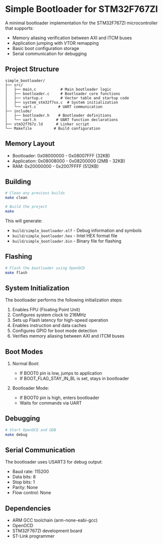 # Simple Bootloader for STM32F767ZI

A minimal bootloader implementation for the STM32F767ZI microcontroller that supports:
- Memory aliasing verification between AXI and ITCM buses
- Application jumping with VTOR remapping
- Basic boot configuration storage
- Serial communication for debugging

## Project Structure

```
simple_bootloader/
├── src/
│   ├── main.c           # Main bootloader logic
│   ├── bootloader.c     # Bootloader core functions
│   ├── startup.c        # Vector table and startup code
│   ├── system_stm32f7xx.c  # System initialization
│   └── uart.c          # UART communication
├── include/
│   ├── bootloader.h    # Bootloader definitions
│   └── uart.h         # UART function declarations
├── stm32f767z.ld      # Linker script
└── Makefile          # Build configuration
```

## Memory Layout

- Bootloader: 0x08000000 - 0x08007FFF (32KB)
- Application: 0x08008000 - 0x08200000 (2MB - 32KB)
- RAM: 0x20000000 - 0x2007FFFF (512KB)

## Building

```bash
# Clean any previous builds
make clean

# Build the project
make
```

This will generate:
- `build/simple_bootloader.elf` - Debug information and symbols
- `build/simple_bootloader.hex` - Intel HEX format file
- `build/simple_bootloader.bin` - Binary file for flashing

## Flashing

```bash
# Flash the bootloader using OpenOCD
make flash
```

## System Initialization

The bootloader performs the following initialization steps:
1. Enables FPU (Floating Point Unit)
2. Configures system clock to 216MHz
3. Sets up Flash latency for high-speed operation
4. Enables instruction and data caches
5. Configures GPIO for boot mode detection
6. Verifies memory aliasing between AXI and ITCM buses

## Boot Modes

1. Normal Boot:
   - If BOOT0 pin is low, jumps to application
   - If BOOT_FLAG_STAY_IN_BL is set, stays in bootloader

2. Bootloader Mode:
   - If BOOT0 pin is high, enters bootloader
   - Waits for commands via UART

## Debugging

```bash
# Start OpenOCD and GDB
make debug
```

## Serial Communication

The bootloader uses USART3 for debug output:
- Baud rate: 115200
- Data bits: 8
- Stop bits: 1
- Parity: None
- Flow control: None

## Dependencies

- ARM GCC toolchain (arm-none-eabi-gcc)
- OpenOCD
- STM32F767ZI development board
- ST-Link programmer
